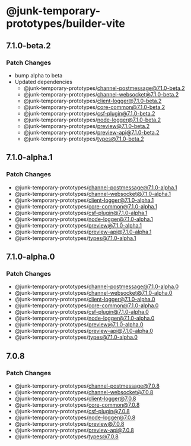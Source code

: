 # @junk-temporary-prototypes/builder-vite

## 7.1.0-beta.2

### Patch Changes

- bump alpha to beta
- Updated dependencies
  - @junk-temporary-prototypes/channel-postmessage@7.1.0-beta.2
  - @junk-temporary-prototypes/channel-websocket@7.1.0-beta.2
  - @junk-temporary-prototypes/client-logger@7.1.0-beta.2
  - @junk-temporary-prototypes/core-common@7.1.0-beta.2
  - @junk-temporary-prototypes/csf-plugin@7.1.0-beta.2
  - @junk-temporary-prototypes/node-logger@7.1.0-beta.2
  - @junk-temporary-prototypes/preview@7.1.0-beta.2
  - @junk-temporary-prototypes/preview-api@7.1.0-beta.2
  - @junk-temporary-prototypes/types@7.1.0-beta.2

## 7.1.0-alpha.1

### Patch Changes

- @junk-temporary-prototypes/channel-postmessage@7.1.0-alpha.1
- @junk-temporary-prototypes/channel-websocket@7.1.0-alpha.1
- @junk-temporary-prototypes/client-logger@7.1.0-alpha.1
- @junk-temporary-prototypes/core-common@7.1.0-alpha.1
- @junk-temporary-prototypes/csf-plugin@7.1.0-alpha.1
- @junk-temporary-prototypes/node-logger@7.1.0-alpha.1
- @junk-temporary-prototypes/preview@7.1.0-alpha.1
- @junk-temporary-prototypes/preview-api@7.1.0-alpha.1
- @junk-temporary-prototypes/types@7.1.0-alpha.1

## 7.1.0-alpha.0

### Patch Changes

- @junk-temporary-prototypes/channel-postmessage@7.1.0-alpha.0
- @junk-temporary-prototypes/channel-websocket@7.1.0-alpha.0
- @junk-temporary-prototypes/client-logger@7.1.0-alpha.0
- @junk-temporary-prototypes/core-common@7.1.0-alpha.0
- @junk-temporary-prototypes/csf-plugin@7.1.0-alpha.0
- @junk-temporary-prototypes/node-logger@7.1.0-alpha.0
- @junk-temporary-prototypes/preview@7.1.0-alpha.0
- @junk-temporary-prototypes/preview-api@7.1.0-alpha.0
- @junk-temporary-prototypes/types@7.1.0-alpha.0

## 7.0.8

### Patch Changes

- @junk-temporary-prototypes/channel-postmessage@7.0.8
- @junk-temporary-prototypes/channel-websocket@7.0.8
- @junk-temporary-prototypes/client-logger@7.0.8
- @junk-temporary-prototypes/core-common@7.0.8
- @junk-temporary-prototypes/csf-plugin@7.0.8
- @junk-temporary-prototypes/node-logger@7.0.8
- @junk-temporary-prototypes/preview@7.0.8
- @junk-temporary-prototypes/preview-api@7.0.8
- @junk-temporary-prototypes/types@7.0.8
